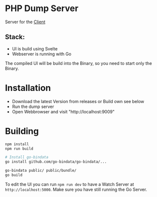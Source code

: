# PHP Dump Server

Server for the [Client](https://github.com/shyim/php-dump-client)

## Stack:

* UI is build using Svelte
* Webserver is running with Go

The compiled UI will be build into the Binary, so you need to start only the Binary.

# Installation

* Download the latest Version from releases or Build own see below
* Run the dump server
* Open Webbrowser and visit "http://localhost:9009"

# Building

```bash
npm install
npm run build

# Install go-bindata
go install github.com/go-bindata/go-bindata/...

go-bindata public/ public/bundle/
go build
```

To edit the UI you can run `npm run dev` to have a Watch Server at `http://localhost:5000`. Make sure you have still running the Go Server.
